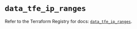 # `data_tfe_ip_ranges`

Refer to the Terraform Registry for docs: [`data_tfe_ip_ranges`](https://registry.terraform.io/providers/hashicorp/tfe/0.60.0/docs/data-sources/ip_ranges).
